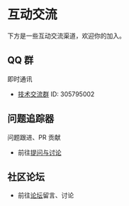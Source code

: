 # 互动交流

下方是一些互动交流渠道，欢迎你的加入。

## QQ 群

即时通讯

- [技术交流群](https://qm.qq.com/cgi-bin/qm/qr?k=JdZJTPzOEsDo3gCR1ENENRXqWPmM-67l&jump_from=webapi&authKey=5EZ6xwqKptmf3U3QMT/IkclubXceZt2JWqkiQbfwXiELv2d4roHTMX32MmBWoi4q) ID: 305795002

<!-- ## 支持社区

互动交流

- 前往[支持社区](https://github.com/mouyong/vitepress-doc-website/discussions) -->

## 问题追踪器

问题跟进、PR 贡献

- 前往[提问与讨论](https://github.com/mouyong/vitepress-doc-website/issues)


## 社区论坛

- 前往[论坛](https://discuss.plugins-world.cn)留言、讨论